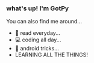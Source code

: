 ### what's up! I'm GotPy

You can also find me around...

 - 📖 read everyday...
 - 💻 coding all day...
 - 📱 android tricks...
 - LEARNING ALL THE THINGS!
